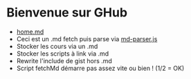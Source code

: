 <div class="card container text-font">

# Bienvenue sur GHub

- [home.md](https://GHub-fr.github.io/pages/contents/home.md)  
- Ceci est un .md fetch puis parse via [md-parser.js](https://GHub-fr.github.io/scripts/md-parser.js)  
- Stocker les cours via un .md  
- Stocker les scripts à link via .md  
- Rewrite l'include de gist hors .md  
- Script fetchMd démarre pas assez vite ou bien ! (1/2 = OK)  

</div>
